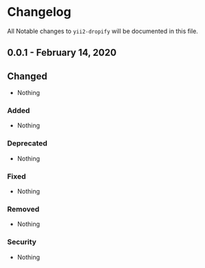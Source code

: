 # Changelog

All Notable changes to `yii2-dropify` will be documented in this file.

## 0.0.1 - February 14, 2020

## Changed
- Nothing

### Added
- Nothing

### Deprecated
- Nothing

### Fixed
- Nothing

### Removed
- Nothing

### Security
- Nothing
